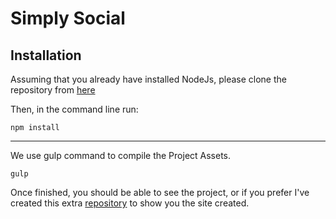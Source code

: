 # Simply  Social

## Installation

Assuming that you already have installed  NodeJs, please clone the repository from [here](https://github.com/selenearzola/simply-social.git)

Then, in the command line run:

```
npm install
```
----
We use gulp command to compile the Project Assets.

```
gulp
```

Once finished,  you should be able to see the project, or if you prefer I've created this extra [repository](https://selenearzola.github.io/baires-challenge/) to show you the site created.